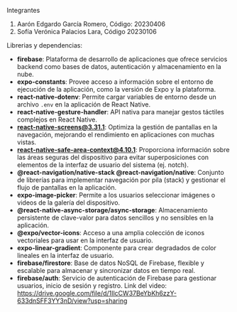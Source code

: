 Integrantes
1. Aarón Edgardo García Romero, Código: 20230406
2. Sofía Verónica Palacios Lara, Código 20230106

Librerias y dependencias:
- **firebase**: Plataforma de desarrollo de aplicaciones que ofrece servicios backend como bases de datos, autenticación y almacenamiento en la nube.
- **expo-constants**: Provee acceso a información sobre el entorno de ejecución de la aplicación, como la versión de Expo y la plataforma.
- **react-native-dotenv**: Permite cargar variables de entorno desde un archivo `.env` en la aplicación de React Native.
- **react-native-gesture-handler**: API nativa para manejar gestos táctiles complejos en React Native.
- **react-native-screens@3.31.1**: Optimiza la gestión de pantallas en la navegación, mejorando el rendimiento en aplicaciones con muchas vistas.
- **react-native-safe-area-context@4.10.1**: Proporciona información sobre las áreas seguras del dispositivo para evitar superposiciones con elementos de la interfaz de usuario del sistema (ej. notch).
- **@react-navigation/native-stack @react-navigation/native**: Conjunto de librerías para implementar navegación por pila (stack) y gestionar el flujo de pantallas en la aplicación.
- **expo-image-picker**: Permite a los usuarios seleccionar imágenes o videos de la galería del dispositivo.
- **@react-native-async-storage/async-storage**: Almacenamiento persistente de clave-valor para datos sencillos y no sensibles en la aplicación.
- **@expo/vector-icons**: Acceso a una amplia colección de iconos vectoriales para usar en la interfaz de usuario.
- **expo-linear-gradient**: Componente para crear degradados de color lineales en la interfaz de usuario.
- **firebase/firestore**: Base de datos NoSQL de Firebase, flexible y escalable para almacenar y sincronizar datos en tiempo real.
- **firebase/auth**: Servicio de autenticación de Firebase para gestionar usuarios, inicio de sesión y registro.
Link del video:
https://drive.google.com/file/d/1IlcCW37BeYbKh6zzY-633dnSFF3YY3nD/view?usp=sharing
